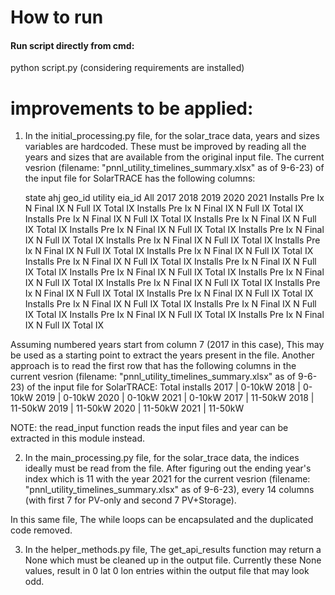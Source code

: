 # How to run
#### Run script directly from cmd:
python script.py (considering requirements are installed)

# improvements to be applied:
1. In the initial_processing.py file,
 for the solar_trace data, years and sizes variables are hardcoded. These must be improved by reading all the years and sizes that are available from the original input file.
The current vesrion (filename: "pnnl_utility_timelines_summary.xlsx" as of 9-6-23) of the input file for SolarTRACE has the following columns:

	state	ahj	geo_id	utility	eia_id	All	2017	2018	2019	2020	2021	Installs	Pre Ix	N	Final IX	N	Full IX	Total IX	Installs	Pre Ix	N	Final IX	N	Full IX	Total IX	Installs	Pre Ix	N	Final IX	N	Full IX	Total IX	Installs	Pre Ix	N	Final IX	N	Full IX	Total IX	Installs	Pre Ix	N	Final IX	N	Full IX	Total IX	Installs	Pre Ix	N	Final IX	N	Full IX	Total IX	Installs	Pre Ix	N	Final IX	N	Full IX	Total IX	Installs	Pre Ix	N	Final IX	N	Full IX	Total IX	Installs	Pre Ix	N	Final IX	N	Full IX	Total IX	Installs	Pre Ix	N	Final IX	N	Full IX	Total IX	Installs	Pre Ix	N	Final IX	N	Full IX	Total IX	Installs	Pre Ix	N	Final IX	N	Full IX	Total IX	Installs	Pre Ix	N	Final IX	N	Full IX	Total IX	Installs	Pre Ix	N	Final IX	N	Full IX	Total IX	Installs	Pre Ix	N	Final IX	N	Full IX	Total IX	Installs	Pre Ix	N	Final IX	N	Full IX	Total IX	Installs	Pre Ix	N	Final IX	N	Full IX	Total IX	Installs	Pre Ix	N	Final IX	N	Full IX	Total IX	Installs	Pre Ix	N	Final IX	N	Full IX	Total IX	Installs	Pre Ix	N	Final IX	N	Full IX	Total IX

Assuming numbered years start from column 7 (2017 in this case), This may be used as a starting point to extract the years present in the file. Another approach is to read the first row that has the following columns in the current vesrion (filename: "pnnl_utility_timelines_summary.xlsx" as of 9-6-23) of the input file for SolarTRACE: 
Total installs	2017 | 0-10kW	2018 | 0-10kW	2019 | 0-10kW	2020 | 0-10kW	2021 | 0-10kW   2017 | 11-50kW  2018 | 11-50kW  2019 | 11-50kW  2020 | 11-50kW  2021 | 11-50kW

NOTE: the read_input function reads the input files and year can be extracted in this module instead.											

2. In the main_processing.py file,
 for the solar_trace data, the indices ideally must be read from the file. After figuring out the ending year's index which is 11 with the year 2021 for the current vesrion (filename: "pnnl_utility_timelines_summary.xlsx" as of 9-6-23), every 14 columns (with first 7 for PV-only and second 7 PV+Storage).

In this same file, The while loops can be encapsulated and the duplicated code removed.

3. In the helper_methods.py file, 
 The get_api_results function may return a None which must be cleaned up in the output file. Currently these None values, result in 0 lat 0 lon entries within the output file that may look odd.
